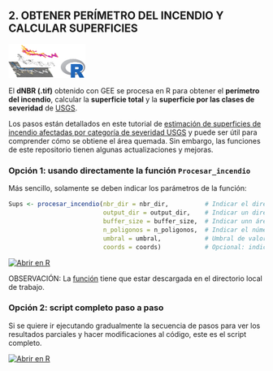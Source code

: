 
## **2. OBTENER PERÍMETRO DEL INCENDIO Y CALCULAR SUPERFICIES**

<img src="https://github.com/romina-gonzalez-musso/Severidad_incendios/blob/main/_images/3_R_perimetro.png" width="30%" />

El **dNBR (.tif)** obtenido con GEE se procesa en R para obtener el
**perímetro del incendio**, calcular la **superficie total** y la
**superficie por las clases de severidad** de
[USGS](https://un-spider.org/advisory-support/recommended-practices/recommended-practice-burn-severity/in-detail/normalized-burn-ratio).

Los pasos están detallados en este tutorial de [estimación de
superficies de incendio afectadas por categoría de severidad
USGS](https://github.com/romina-gonzalez-musso/Severidad_Incendio-Steffen-Martin22/blob/master/_mds/2_NBR.md)
y puede ser útil para comprender cómo se obtiene el área quemada. Sin
embargo, las funciones de este repositorio tienen algunas
actualizaciones y mejoras.

### **Opción 1: usando directamente la función `Procesar_incendio`**

Más sencillo, solamente se deben indicar los parámetros de la función:

``` r
Sups <- procesar_incendio(nbr_dir = nbr_dir,          # Indicar el directorio donde está en dNBR.tif
                          output_dir = output_dir,    # Indicar un directorio de salida de todos los productos
                          buffer_size = buffer_size,  # Indicar unn área buffer de búsqueda de polígonos de incendio (Ej 200)
                          n_poligonos = n_poligonos,  # Indicar el número de polígonos "grandes" a evaluar como quemados (Ej. 3)
                          umbral = umbral,            # Umbral de valores considerados "quemados". Según USGS >100 = quemado
                          coords = coords)            # Opcional: indicar coordenadas Posgar F1 para ayudar a ubicar los polígonos de incendio
```

[![Abrir en
R](https://img.shields.io/badge/Abrir_en-R-276DC3?logo=R&logoColor=white)](https://github.com/romina-gonzalez-musso/Severidad_incendios/blob/main/Py_R/GEE_dNBR_3_perimetro_incendio_funcion.R)

OBSERVACIÓN: La
[función](https://github.com/romina-gonzalez-musso/Severidad_incendios/blob/main/R_Functions/Procesar_incendio.R)
tiene que estar descargada en el directorio local de trabajo.

### **Opción 2: script completo paso a paso**

Si se quiere ir ejecutando gradualmente la secuencia de pasos para ver
los resultados parciales y hacer modificaciones al código, este es el
script completo.

[![Abrir en
R](https://img.shields.io/badge/Abrir_en-R-276DC3?logo=R&logoColor=white)](https://github.com/romina-gonzalez-musso/Severidad_incendios/blob/main/Py_R/GEE_dNBR_3_perimetro_incendio_paso_a_paso.R)
